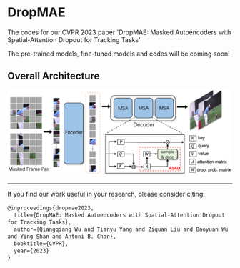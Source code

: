 # DropMAE
The codes for our CVPR 2023 paper 'DropMAE: Masked Autoencoders with Spatial-Attention Dropout for Tracking Tasks'

The pre-trained models, fine-tuned models and codes will be coming soon!

## Overall Architecture
<p align="left">
  <img src="https://github.com/jimmy-dq/DropMAE/blob/main/figs_paper/pipeline.png" width="840">
</p>

------

If you find our work useful in your research, please consider citing:

```
@inproceedings{dropmae2023,
  title={DropMAE: Masked Autoencoders with Spatial-Attention Dropout for Tracking Tasks},
  author={Qiangqiang Wu and Tianyu Yang and Ziquan Liu and Baoyuan Wu and Ying Shan and Antoni B. Chan},
  booktitle={CVPR},
  year={2023}
}
```
